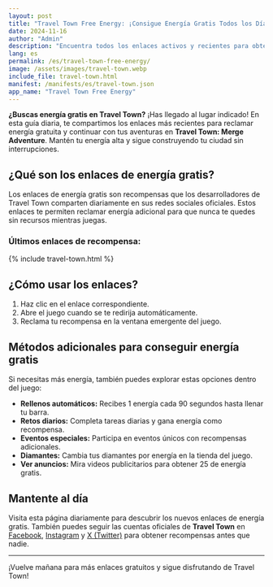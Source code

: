 ```yaml
---
layout: post
title: "Travel Town Free Energy: ¡Consigue Energía Gratis Todos los Días!"
date: 2024-11-16
author: "Admin"
description: "Encuentra todos los enlaces activos y recientes para obtener energía gratuita en Travel Town. ¡No dejes pasar estas recompensas diarias!"
lang: es
permalink: /es/travel-town-free-energy/
image: /assets/images/travel-town.webp
include_file: travel-town.html
manifest: /manifests/es/travel-town.json
app_name: "Travel Town Free Energy"
---
```


**¿Buscas energía gratis en Travel Town?** ¡Has llegado al lugar indicado! En esta guía diaria, te compartimos los enlaces más recientes para reclamar energía gratuita y continuar con tus aventuras en **Travel Town: Merge Adventure**. Mantén tu energía alta y sigue construyendo tu ciudad sin interrupciones.

## ¿Qué son los enlaces de energía gratis?

Los enlaces de energía gratis son recompensas que los desarrolladores de Travel Town comparten diariamente en sus redes sociales oficiales. Estos enlaces te permiten reclamar energía adicional para que nunca te quedes sin recursos mientras juegas.

### **Últimos enlaces de recompensa:**
{% include travel-town.html %}

## ¿Cómo usar los enlaces?

1. Haz clic en el enlace correspondiente.  
2. Abre el juego cuando se te redirija automáticamente.  
3. Reclama tu recompensa en la ventana emergente del juego.

## Métodos adicionales para conseguir energía gratis

Si necesitas más energía, también puedes explorar estas opciones dentro del juego:
- **Rellenos automáticos:** Recibes 1 energía cada 90 segundos hasta llenar tu barra.
- **Retos diarios:** Completa tareas diarias y gana energía como recompensa.
- **Eventos especiales:** Participa en eventos únicos con recompensas adicionales.
- **Diamantes:** Cambia tus diamantes por energía en la tienda del juego.
- **Ver anuncios:** Mira videos publicitarios para obtener 25 de energía gratis.

## Mantente al día

Visita esta página diariamente para descubrir los nuevos enlaces de energía gratis. También puedes seguir las cuentas oficiales de **Travel Town** en [Facebook](https://www.facebook.com), [Instagram](https://www.instagram.com) y [X (Twitter)](https://x.com) para obtener recompensas antes que nadie.

---

¡Vuelve mañana para más enlaces gratuitos y sigue disfrutando de Travel Town!
